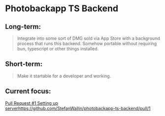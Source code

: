 # Photobackapp TS Backend

## Long-term:

> Integrate into some sort of DMG sold via App Store with a background process that runs this backend. Somehow portable without requiring bun, typescript or other things installed.

## Short-term:

>  Make it startable for a developer and working.

## Current focus:
[Pull Request #1 Setting up server](https://github.com/StefanWallin/photobackapp-ts-backend/pull/1)https://github.com/StefanWallin/photobackapp-ts-backend/pull/1
